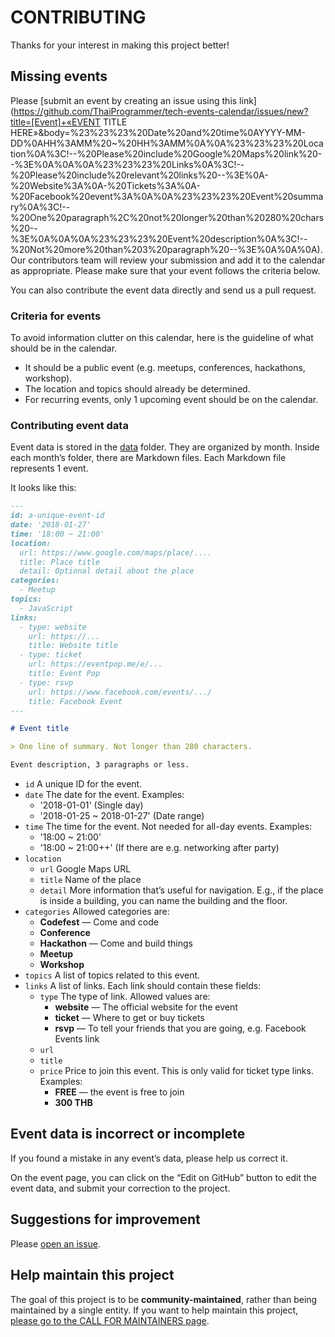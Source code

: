 # CONTRIBUTING

Thanks for your interest in making this project better!

## Missing events

Please [submit an event by creating an issue using this link](https://github.com/ThaiProgrammer/tech-events-calendar/issues/new?title=[Event]+«EVENT TITLE HERE»&body=%23%23%23%20Date%20and%20time%0AYYYY-MM-DD%0AHH%3AMM%20~%20HH%3AMM%0A%0A%23%23%23%20Location%0A%3C!--%20Please%20include%20Google%20Maps%20link%20--%3E%0A%0A%0A%23%23%23%20Links%0A%3C!--%20Please%20include%20relevant%20links%20--%3E%0A-%20Website%3A%0A-%20Tickets%3A%0A-%20Facebook%20event%3A%0A%0A%23%23%23%20Event%20summary%0A%3C!--%20One%20paragraph%2C%20not%20longer%20than%20280%20chars%20--%3E%0A%0A%0A%23%23%23%20Event%20description%0A%3C!--%20Not%20more%20than%203%20paragraph%20--%3E%0A%0A%0A). Our contributors team will review your submission and add it to the calendar as appropriate. Please make sure that your event follows the criteria below.

You can also contribute the event data directly and send us a pull request.

### Criteria for events

To avoid information clutter on this calendar, here is the guideline of what should be in the calendar.

- It should be a public event (e.g. meetups, conferences, hackathons, workshop).
- The location and topics should already be determined.
- For recurring events, only 1 upcoming event should be on the calendar.

### Contributing event data

Event data is stored in the [data](data) folder. They are organized by month. Inside each month’s folder, there are Markdown files. Each Markdown file represents 1 event.

It looks like this:

```markdown
---
id: a-unique-event-id
date: '2018-01-27'
time: '18:00 ~ 21:00'
location:
  url: https://www.google.com/maps/place/....
  title: Place title
  detail: Optional detail about the place
categories:
  - Meetup
topics:
  - JavaScript
links:
  - type: website
    url: https://...
    title: Website title
  - type: ticket
    url: https://eventpop.me/e/...
    title: Event Pop
  - type: rsvp
    url: https://www.facebook.com/events/.../
    title: Facebook Event
---

# Event title

> One line of summary. Not longer than 280 characters.

Event description, 3 paragraphs or less.
```

- `id` A unique ID for the event.
- `date` The date for the event. Examples:
  - '2018-01-01' (Single day)
  - '2018-01-25 ~ 2018-01-27' (Date range)
- `time` The time for the event. Not needed for all-day events. Examples:
  - '18:00 ~ 21:00'
  - '18:00 ~ 21:00++' (If there are e.g. networking after party)
- `location`
  - `url` Google Maps URL
  - `title` Name of the place
  - `detail` More information that’s useful for navigation. E.g., if the place is inside a building, you can name the building and the floor.
- `categories` Allowed categories are:
  - **Codefest** — Come and code
  - **Conference**
  - **Hackathon** — Come and build things
  - **Meetup**
  - **Workshop**
- `topics` A list of topics related to this event.
- `links` A list of links. Each link should contain these fields:
  - `type` The type of link. Allowed values are:
    - **website** — The official website for the event
    - **ticket** — Where to get or buy tickets
    - **rsvp** — To tell your friends that you are going, e.g. Facebook Events link
  - `url`
  - `title`
  - `price` Price to join this event. This is only valid for ticket type links. Examples:
    - **FREE** — the event is free to join
    - **300 THB**


## Event data is incorrect or incomplete

If you found a mistake in any event’s data, please help us correct it.

On the event page, you can click on the “Edit on GitHub” button to edit the event data, and submit your correction to the project.


## Suggestions for improvement

Please [open an issue](https://github.com/ThaiProgrammer/tech-events-calendar/issues).


## Help maintain this project

The goal of this project is to be **community-maintained**,
rather than being maintained by a single entity.
If you want to help maintain this project,
[please go to the CALL FOR MAINTAINERS page](https://github.com/ThaiProgrammer/tech-events-calendar/issues/11).
